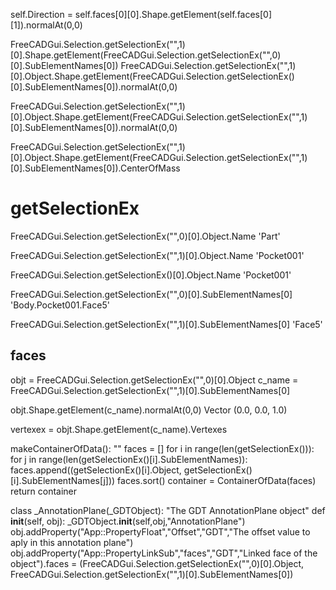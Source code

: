 

self.Direction = self.faces[0][0].Shape.getElement(self.faces[0][1]).normalAt(0,0)

FreeCADGui.Selection.getSelectionEx("",1)[0].Shape.getElement(FreeCADGui.Selection.getSelectionEx("",0)[0].SubElementNames[0])
FreeCADGui.Selection.getSelectionEx("",1)[0].Object.Shape.getElement(FreeCADGui.Selection.getSelectionEx()[0].SubElementNames[0]).normalAt(0,0)

FreeCADGui.Selection.getSelectionEx("",1)[0].Object.Shape.getElement(FreeCADGui.Selection.getSelectionEx("",1)[0].SubElementNames[0]).normalAt(0,0)

FreeCADGui.Selection.getSelectionEx("",1)[0].Object.Shape.getElement(FreeCADGui.Selection.getSelectionEx("",1)[0].SubElementNames[0]).CenterOfMass

# getSelectionEx

FreeCADGui.Selection.getSelectionEx("",0)[0].Object.Name
'Part'

FreeCADGui.Selection.getSelectionEx("",1)[0].Object.Name
'Pocket001'

FreeCADGui.Selection.getSelectionEx()[0].Object.Name
'Pocket001'


FreeCADGui.Selection.getSelectionEx("",0)[0].SubElementNames[0]
'Body.Pocket001.Face5'
 
FreeCADGui.Selection.getSelectionEx("",1)[0].SubElementNames[0]
'Face5'

## faces

objt = FreeCADGui.Selection.getSelectionEx("",0)[0].Object
c_name = FreeCADGui.Selection.getSelectionEx("",1)[0].SubElementNames[0]
 
 
objt.Shape.getElement(c_name).normalAt(0,0)
Vector (0.0, 0.0, 1.0)

vertexex = objt.Shape.getElement(c_name).Vertexes


makeContainerOfData():
    ""
    faces = []
    for i in range(len(getSelectionEx())):
        for j in range(len(getSelectionEx()[i].SubElementNames)):
            faces.append((getSelectionEx()[i].Object, getSelectionEx()[i].SubElementNames[j]))
    faces.sort()
    container = ContainerOfData(faces)
    return container


class _AnnotationPlane(_GDTObject):
    "The GDT AnnotationPlane object"
    def __init__(self, obj):
        _GDTObject.__init__(self,obj,"AnnotationPlane")
        obj.addProperty("App::PropertyFloat","Offset","GDT","The offset value to aply in this annotation plane")
        obj.addProperty("App::PropertyLinkSub","faces","GDT","Linked face of the object").faces = (FreeCADGui.Selection.getSelectionEx("",0)[0].Object, FreeCADGui.Selection.getSelectionEx("",1)[0].SubElementNames[0])

